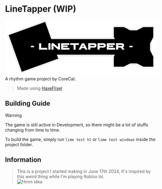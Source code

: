 # LineTapper (WIP)
![LineTapper_Logo](resource/logo.png)
A rhythm game project by CoreCat.
> Made using [HaxeFlixel](https://haxeflixel.com/)

## Building Guide
> [!WARNING]  
> The game is still active in Development, so there might be a lot of stuffs changing from time to time.

To build the game, simply run `lime test hl` or `lime test windows` inside the project folder.

## Information
> This is a project I started making in June 17th 2024, It's inspired by this weird thing while I'm playing Roblox lol.\
![Hmm idea](https://github.com/Core5570RYT/LineTapper/blob/main/assets/where-i-got-the-idea-from.gif?raw=true)